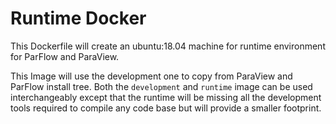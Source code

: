 # Runtime Docker 

This Dockerfile will create an ubuntu:18.04 machine for runtime environment for ParFlow and ParaView.

This Image will use the development one to copy from ParaView and ParFlow install tree. Both the `development` and `runtime` image can be used interchangeably except that the runtime will be missing all the development tools required to compile any code base but will provide a smaller footprint.
